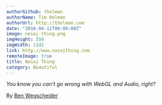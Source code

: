 ```yaml
---
authorGithub: tholman
authorName: Tim Holman
authorUrl: http://tholman.com
date: "2016-04-11T00:00:00Z"
image: nosaj-thing.png
imgHeight: 556
imgWidth: 1142
link: http://www.nosajthing.com
remoteImage: true
title: Nosaj Thing
category: Beautiful
---
```


_You know you can't go wrong with WebGL and Audio, right?_

By [Ben Wegscheider](http://benw.de)
